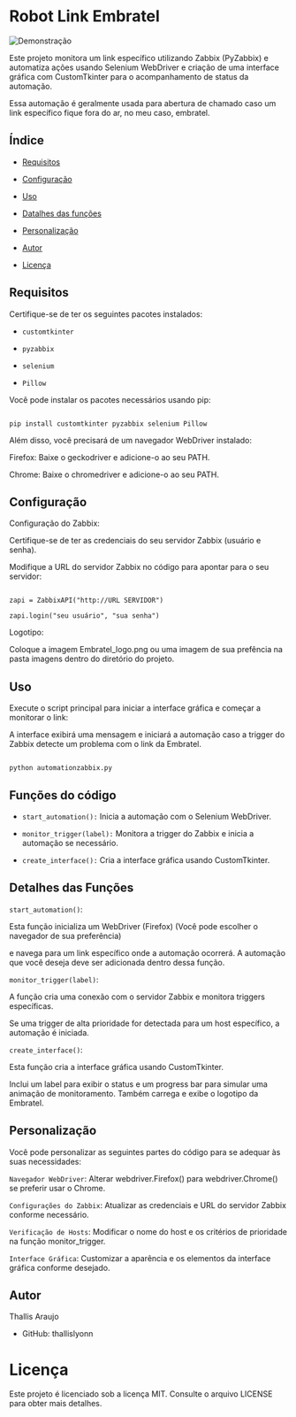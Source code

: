 # Robot Link Embratel 

 ![Demonstração](https://media.giphy.com/media/Ldntg0zWQbWvvWk0m6/giphy.gif)

Este projeto monitora um link específico utilizando Zabbix (PyZabbix) e automatiza ações usando Selenium WebDriver e criação de uma interface gráfica com CustomTkinter para o acompanhamento de status da automação.

Essa automação é geralmente usada para abertura de chamado caso um link específico fique fora do ar, no meu caso, embratel.

 

## Índice

 

- [Requisitos](#requisitos)

- [Configuração](#configuração)

- [Uso](#uso)

- [Datalhes das funções](#funções-do-código)

- [Personalização](#personalização)

- [Autor](#autor)

- [Licença](#licença)

 

## Requisitos

 

Certifique-se de ter os seguintes pacotes instalados:

 

- `customtkinter`

- `pyzabbix`

- `selenium`

- `Pillow`

 

Você pode instalar os pacotes necessários usando pip:

 

```Code:

pip install customtkinter pyzabbix selenium Pillow

```

Além disso, você precisará de um navegador WebDriver instalado:

 

Firefox: Baixe o geckodriver e adicione-o ao seu PATH.

 

Chrome: Baixe o chromedriver e adicione-o ao seu PATH.

 

## Configuração

 

Configuração do Zabbix:

 

Certifique-se de ter as credenciais do seu servidor Zabbix (usuário e senha).

 

Modifique a URL do servidor Zabbix no código para apontar para o seu servidor:

 

```Code:

zapi = ZabbixAPI("http://URL SERVIDOR")

zapi.login("seu usuário", "sua senha")

```

 

Logotipo:

 

Coloque a imagem Embratel_logo.png ou uma imagem de sua prefência na pasta imagens dentro do diretório do projeto.

 

## Uso

 

Execute o script principal para iniciar a interface gráfica e começar a monitorar o link:

 

A interface exibirá uma mensagem e iniciará a automação caso a trigger do Zabbix detecte um problema com o link da Embratel.

 

```Code:

python automationzabbix.py

```

## Funções do código

 

- `start_automation():` Inicia a automação com o Selenium WebDriver.

 

- `monitor_trigger(label):` Monitora a trigger do Zabbix e inicia a automação se necessário.

 

- `create_interface():` Cria a interface gráfica usando CustomTkinter.

 

## Detalhes das Funções

 

`start_automation()`:

Esta função inicializa um WebDriver (Firefox) (Você pode escolher o navegador de sua preferência)

e navega para um link específico onde a automação ocorrerá. A automação que você deseja deve ser adicionada dentro dessa função.

 

`monitor_trigger(label)`:


A função cria uma conexão com o servidor Zabbix e monitora triggers específicas.

Se uma trigger de alta prioridade for detectada para um host específico, a automação é iniciada.

 

`create_interface()`:

Esta função cria a interface gráfica usando CustomTkinter.

Inclui um label para exibir o status e um progress bar para simular uma animação de monitoramento. Também carrega e exibe o logotipo da Embratel.

 

## Personalização

 

Você pode personalizar as seguintes partes do código para se adequar às suas necessidades:

 

`Navegador WebDriver`: Alterar webdriver.Firefox() para webdriver.Chrome() se preferir usar o Chrome.

 

`Configurações do Zabbix`: Atualizar as credenciais e URL do servidor Zabbix conforme necessário.

 

`Verificação de Hosts`: Modificar o nome do host e os critérios de prioridade na função monitor_trigger.

 

`Interface Gráfica`: Customizar a aparência e os elementos da interface gráfica conforme desejado.

 

## Autor

Thallis Araujo

 

- GitHub: thallislyonn

 

# Licença

 

Este projeto é licenciado sob a licença MIT. Consulte o arquivo LICENSE para obter mais detalhes.

